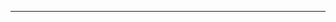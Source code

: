 <!--
CO_OP_TRANSLATOR_METADATA:
{
  "original_hash": "b12098603dc3061d3cdac77ecce93658",
  "translation_date": "2025-08-28T19:44:03+00:00",
  "source_file": "03-CoreGenerativeAITechniques/README.md",
  "language_code": "el"
}
-->


---

